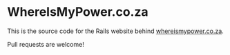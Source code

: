 # WhereIsMyPower.co.za

This is the source code for the Rails website behind [whereismypower.co.za](http://whereismypower.co.za).

Pull requests are welcome!
